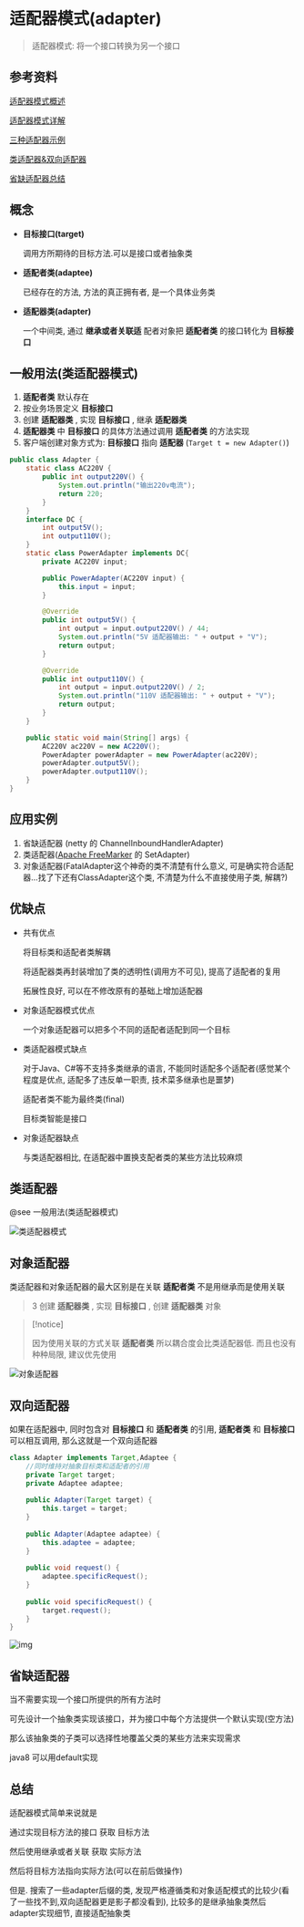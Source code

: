# 适配器模式(adapter)

>   适配器模式: 将一个接口转换为另一个接口

## 参考资料

[适配器模式概述](https://blog.csdn.net/LoveLion/article/details/8624325)     

[适配器模式详解](http://c.biancheng.net/view/1361.html)     

[三种适配器示例](https://www.cnblogs.com/V1haoge/p/6479118.html)    

[类适配器&双向适配器](https://blog.csdn.net/LoveLion/article/details/8624428)     

[省缺适配器总结](https://blog.csdn.net/LoveLion/article/details/8624633)     



## 概念

*   **目标接口(target)**

    调用方所期待的目标方法.可以是接口或者抽象类

*   **适配者类(adaptee)**

    已经存在的方法, 方法的真正拥有者, 是一个具体业务类

*   **适配器类(adapter)**

    一个中间类, 通过 **继承或者关联适** 配者对象把 **适配者类** 的接口转化为 **目标接口** 



## 一般用法(类适配器模式)

1.  **适配者类** 默认存在
2.  按业务场景定义 **目标接口** 
3.  创建 **适配器类** , 实现 **目标接口** , 继承 **适配器类** 
4.  **适配器类** 中 **目标接口** 的具体方法通过调用 **适配者类** 的方法实现
5.  客户端创建对象方式为: **目标接口** 指向 **适配器** (`Target t = new Adapter()`)

```java
public class Adapter {
    static class AC220V {
        public int output220V() {
            System.out.println("输出220v电流");
            return 220;
        }
    }
    interface DC {
        int output5V();
        int output110V();
    }
    static class PowerAdapter implements DC{
        private AC220V input;

        public PowerAdapter(AC220V input) {
            this.input = input;
        }

        @Override
        public int output5V() {
            int output = input.output220V() / 44;
            System.out.println("5V 适配器输出: " + output + "V");
            return output;
        }

        @Override
        public int output110V() {
            int output = input.output220V() / 2;
            System.out.println("110V 适配器输出: " + output + "V");
            return output;
        }
    }

    public static void main(String[] args) {
        AC220V ac220V = new AC220V();
        PowerAdapter powerAdapter = new PowerAdapter(ac220V);
        powerAdapter.output5V();
        powerAdapter.output110V();
    }
}

```





## 应用实例

1.  省缺适配器 (netty 的 ChannelInboundHandlerAdapter)
2.  类适配器([Apache FreeMarker](https://freemarker.apache.org//) 的 SetAdapter)
3.  对象适配器(FatalAdapter这个神奇的类不清楚有什么意义, 可是确实符合适配器...找了下还有ClassAdapter这个类, 不清楚为什么不直接使用子类, 解耦?)



## 优缺点

*   共有优点

    将目标类和适配者类解耦

    将适配器类再封装增加了类的透明性(调用方不可见), 提高了适配者的复用

    拓展性良好, 可以在不修改原有的基础上增加适配器

*   对象适配器模式优点

    一个对象适配器可以把多个不同的适配者适配到同一个目标

*   类适配器模式缺点

    对于Java、C#等不支持多类继承的语言,  不能同时适配多个适配者(感觉某个程度是优点, 适配多了违反单一职责, 技术菜多继承也是噩梦) 

    适配者类不能为最终类(final)

    目标类智能是接口

*   对象适配器缺点

    与类适配器相比, 在适配器中置换支配者类的某些方法比较麻烦



## 类适配器

@see 一般用法(类适配器模式)

![类适配器模式](适配器模式.assets/1362099343_7447-1557834278976.jpg)



## 对象适配器

类适配器和对象适配器的最大区别是在关联 **适配者类** 不是用继承而是使用关联

>   3 创建 **适配器类** , 实现 **目标接口** , 创建 **适配器类** 对象

>   [!notice]
>
>   因为使用关联的方式关联 **适配者类** 所以耦合度会比类适配器低. 而且也没有种种局限, 建议优先使用

![对象适配器](适配器模式.assets/1362066399_9469.jpg)

## 双向适配器

如果在适配器中, 同时包含对 **目标接口** 和 **适配者类** 的引用, **适配者类** 和 **目标接口** 可以相互调用, 那么这就是一个双向适配器

```java
class Adapter implements Target,Adaptee {
    //同时维持对抽象目标类和适配者的引用
	private Target target;
	private Adaptee adaptee;
	
	public Adapter(Target target) {
		this.target = target;
	}
	
	public Adapter(Adaptee adaptee) {
		this.adaptee = adaptee;
	}
	
	public void request() {
		adaptee.specificRequest();
	}
	
	public void specificRequest() {
		target.request();
	}
}
```



![img](适配器模式.assets/1362100282_9857.jpg)

## 省缺适配器

当不需要实现一个接口所提供的所有方法时

可先设计一个抽象类实现该接口，并为接口中每个方法提供一个默认实现(空方法)

那么该抽象类的子类可以选择性地覆盖父类的某些方法来实现需求

java8 可以用default实现



## 总结

适配器模式简单来说就是 

通过实现目标方法的接口 获取 目标方法

然后使用继承或者关联 获取 实际方法

然后将目标方法指向实际方法(可以在前后做操作)

但是. 搜索了一些adapter后缀的类, 发现严格遵循类和对象适配模式的比较少(看了一些找不到,双向适配器更是影子都没看到), 比较多的是继承抽象类然后 adapter实现细节, 直接适配抽象类